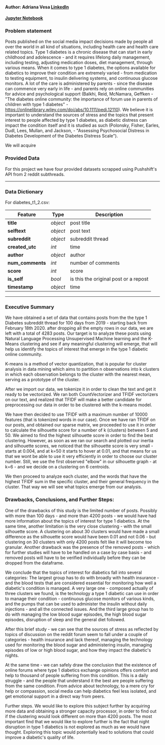 #### Author: Adriana Vesa [LinkedIn](https://www.linkedin.com/in/adriana-v-67aa3a165/)

#### [Jupyter Notebook](./primary_notebook.ipynb)


### Problem statement
Posts published on the social media impact decisions made by people all over the world in all kind of situations, including health care and health care related topics. Type 1 diabetes is a chronic disease that can start in early childhood and adolescence - and it requires lifelong daily management, including testing, adjusting medication doses, diet management, through various means. When it comes to type 1 diabetes, the options available for diabetics to improve their condition are extremely varied - from medication to testing equipment, to insulin delivering systems, and continuous glucose monitors.  A lot of the care is administered by parents - since the disease can commence very early in life - and parents rely on online communities for advice and psychological support (Balkhi, Reid, McNamara, Geffken - "The diabetes online community: the importance of forum use in parents of children with type 1 diabetes" - https://onlinelibrary.wiley.com/doi/abs/10.1111/pedi.12110).
We believe it is important to understand the sources of stress and the topics that present interest to people affected by type 1 diabetes, as diabetic distress can impact the condition itself and it is studied as such (Polonsky, Fisher, Earles, Dudl, Lees, Mullan, and Jackson, - "Assessing Psychosocial Distress in Diabetes
Development of the Diabetes Distress Scale").

We will acquire

### Provided Data

For this project we have four provided datasets scrapped using Pushshift's API  from 2 reddit subthreads.

---

###  Data Dictionary

For diabetes_t1_2.csv:

|Feature|Type|Description|
|---|---|---|
|**title**|*object*|post title|
|**selftext**|*object*|post text|
|**subreddit**|*object*|subreddit thread|
|**created_utc**|*int*|time|
|**author**|*object*|author|
|**num_comments**|*int*|number of comments|
|**score**|*int*|score|
|**is_self**|*bool*|is this the original post or a repost|
|**timestamp**|*object*|time|



---

### Executive Summary


We have obtained a set of data that contains posts from the the type 1 Diabetes subreddit thread for 100 days from 2019 - starting back from February 18th 2020. after dropping all the empty rows in our data, we are left with a total of 4283 posts. Our target is to analyze these posts using Natural Language Processing Unsupervised Machine learning and the K-Means clustering and see if any meaningful clustering will emerge, that will help us identify the topics of interest that emerge in the type 1 diabetic online community.

 K-means is a method of vector quantization, that is popular for cluster analysis in data mining which aims to partition n observations into k clusters in which each observation belongs to the cluster with the nearest mean, serving as a prototype of the cluster.

After we import our data, we tokenize it in order to clean the text and get it ready to be vectorized. We ran both CountVectorizer and TFIDF vectorizers on our text, and realized that TFIDF will make a better candidate for preprocessing our data in order to be clustered with the k-means model.

We have then decided to use TFIDF with a maximum number of 10000 features (that is tokenized words in our case). Once we have ran TFIDF on our posts, and obtained our sparse matrix, we proceeded to use it in order to calculate the silhouette score for a number of k (clusters) between 5 and 50. We aimed to find the highest silhouette score in order to find the best clustering. However, as soon as we ran our search and plotted our inertia and silhouette scores, we noticed that the silhouette score is very small - starts at 0.004, and at k=50 it starts to hover at 0.01, and that means for us that we wont be able to use it very efficiently in order to choose our cluster number. Still, we use the first observed "elbow" in our silhouette graph - at k=6 - and we decide on a clustering on 6 centroids.

We then proceed to analyze each cluster, and the words that have the highest TFIDF sum in the specific cluster, and their general frequency in the cluster. That way we will see what topics emerge from our analysis.



### Drawbacks, Conclusions, and Further Steps:


One of the drawbacks of this study is the limited number of posts. Possibly with more than 100 days - and more than 4200 posts - we would have had more information about the topics of interest for type 1 diabetics. At the same time, another limitation is the very close clustering - with the small silhouette score. A clustering on about 30 clusters would have made a small difference as the silhouette score would have been 0.01 and not 0.06 - but clustering on 30 clusters with only 4200 posts felt like it will become too granular.
Another drawback was the presence of the removed posts - which for further studies will have to be handled on a case by case basis - and removed posts will have to be verified individually before they can be dropped from the dataframe.

We conclude that the topics of interest for diabetics fall into several categories:
The largest group has to do with broadly with health insurance - and the blood tests that are considered essential for monitoring how well a diabetic's condition is managed.
A very large one - composed actually of three clusters we found, is the technology a type 1 diabetic can use in order to manage their condition - continuous glucose monitors of various kinds, and the pumps that can be used to administer the insulin without daily injections - and all the connected issues.
And the third large group has to do with managing the low blood sugar episodes, the high blood sugar episodes, disruption of sleep and the general diet followed.

After this brief study - we can see that the sources of stress as reflected by topics of discussion on the reddit forum seem to fall  under a couple of categories - health insurance and lack thereof, managing the technology used for monitoring the blood sugar and administering insulin, managing episodes of low or high blood sugar, and how they impact the diabetic's nights.

At the same time - we can safely draw the conclusion that the existence of online forums where type 1 diabetics exchange opinions offers comfort and help to thousand of people suffering from this condition. This is a daily struggle - and the people that understand it the best are people suffering from the same condition. From advice about technology, to a mere cry for help or compassion, social media can help diabetics feel less isolated, and get emotional support in a direct way from peers.

Further steps.
We would like to explore this subject further by acquiring more data and obtaining a stronger capacity processor, in order to find out if the clustering would look different on more than 4200 posts. The most important find that we would like to explore further is the fact that night disruption in type 1 diabetics is not explored as much as we would have thought. Exploring this topic would potentially lead to solutions that could improve a diabetic's quality of life.
